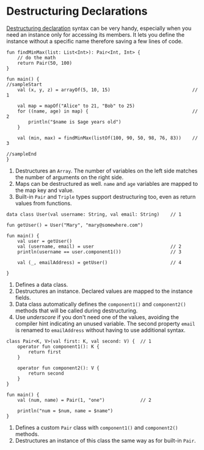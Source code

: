 # Destructuring Declarations

[Destructuring declaration](https://kotlinlang.org/docs/reference/multi-declarations.html#destructuring-declarations) syntax can be very handy, especially when you need an instance only for accessing its members. It lets you define the instance without a specific name therefore saving a few lines of code.

```run-kotlin
fun findMinMax(list: List<Int>): Pair<Int, Int> { 
    // do the math
    return Pair(50, 100) 
}

fun main() {
//sampleStart
    val (x, y, z) = arrayOf(5, 10, 15)                              // 1

    val map = mapOf("Alice" to 21, "Bob" to 25)
    for ((name, age) in map) {                                      // 2
        println("$name is $age years old")          
    }

    val (min, max) = findMinMax(listOf(100, 90, 50, 98, 76, 83))    // 3

//sampleEnd
}
```

1. Destructures an `Array`. The number of variables on the left side matches the number of arguments on the right side.
2. Maps can be destructured as well. `name` and `age` variables are mapped to the map key and value.
3. Built-in `Pair` and `Triple` types support destructuring too, even as return values from functions.

```run-kotlin
data class User(val username: String, val email: String)    // 1

fun getUser() = User("Mary", "mary@somewhere.com")

fun main() {
    val user = getUser()
    val (username, email) = user                            // 2
    println(username == user.component1())                  // 3

    val (_, emailAddress) = getUser()                       // 4
    
}
```

1. Defines a data class.
2. Destructures an instance. Declared values are mapped to the instance fields.
3. Data class automatically defines the `component1()` and `component2()` methods that will be called during destructuring.
4. Use _underscore_ if you don't need one of the values, avoiding the compiler hint indicating an unused variable. The second property `email` is renamed to `emailAddress` without having to use additional syntax.

```run-kotlin
class Pair<K, V>(val first: K, val second: V) {  // 1
    operator fun component1(): K {              
        return first
    }

    operator fun component2(): V {              
        return second
    }
}

fun main() {
    val (num, name) = Pair(1, "one")             // 2

    println("num = $num, name = $name")
}
```

1. Defines a custom `Pair` class with `component1()` and `component2()` methods.
2. Destructures an instance of this class the same way as for built-in `Pair`.
